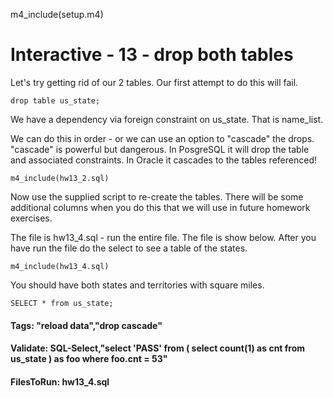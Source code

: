 
m4_include(setup.m4)

# Interactive - 13 - drop both tables

Let's try getting rid of our 2 tables.   Our first attempt to do this will fail.

```
drop table us_state;
```

We have a dependency via foreign constraint on us_state.  That is name_list.

We can do this in order - or we can use an option to "cascade" the drops.
"cascade" is powerful but dangerous.  In PosgreSQL it will drop the table
and associated constraints.  In Oracle it cascades to the tables referenced!


```
m4_include(hw13_2.sql)
```



Now use the supplied script to re-create the tables.  There will be some additional
columns when you do this that we will use in future homework exercises.

The file is hw13_4.sql - run the entire file.  The file is show below.   After you
have run the file do the select to see a table of the states.

```
m4_include(hw13_4.sql)
```

You should have both states and territories with square miles.

```
SELECT * from us_state;
```

#### Tags: "reload data","drop cascade"

#### Validate: SQL-Select,"select 'PASS' from ( select count(1) as cnt from us_state ) as foo where foo.cnt = 53"

#### FilesToRun: hw13_4.sql


